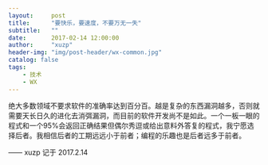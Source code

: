 ```yaml
---
layout:     post
title:      "要快乐，要速度，不要万无一失"
subtitle:   ""
date:       2017-02-14 12:00:00
author:     "xuzp"
header-img: "img/post-header/wx-common.jpg"
catalog: false
tags:
    - 技术
    - WX
---
```


绝大多数领域不要求软件的准确率达到百分百。越是复杂的东西漏洞越多，否则就需要天长日久的进化去消弭漏洞，而目前的软件开发尚不是如此。一个一板一眼的程式和一个95%会返回正确结果但偶尔秀逗或给出意料外答复的程式，我宁愿选择后者。我相信后者的工期远远小于前者；编程的乐趣也是后者远多于前者。

—— xuzp 记于 2017.2.14
